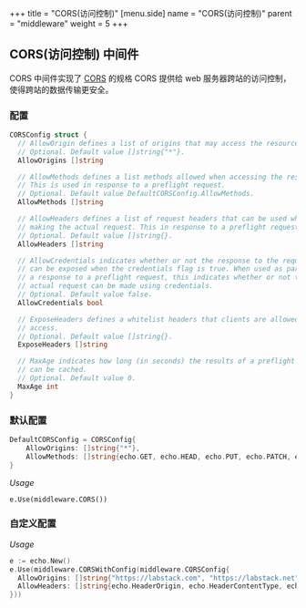+++
title = "CORS(访问控制)"
[menu.side]
  name = "CORS(访问控制)"
  parent = "middleware"
  weight = 5
+++

## CORS(访问控制) 中间件

CORS 中间件实现了 [CORS](http://www.w3.org/TR/cors) 的规格
CORS 提供给 web 服务器跨站的访问控制，使得跨站的数据传输更安全。

### 配置

```go
CORSConfig struct {
  // AllowOrigin defines a list of origins that may access the resource.
  // Optional. Default value []string{"*"}.
  AllowOrigins []string

  // AllowMethods defines a list methods allowed when accessing the resource.
  // This is used in response to a preflight request.
  // Optional. Default value DefaultCORSConfig.AllowMethods.
  AllowMethods []string

  // AllowHeaders defines a list of request headers that can be used when
  // making the actual request. This in response to a preflight request.
  // Optional. Default value []string{}.
  AllowHeaders []string

  // AllowCredentials indicates whether or not the response to the request
  // can be exposed when the credentials flag is true. When used as part of
  // a response to a preflight request, this indicates whether or not the
  // actual request can be made using credentials.
  // Optional. Default value false.
  AllowCredentials bool

  // ExposeHeaders defines a whitelist headers that clients are allowed to
  // access.
  // Optional. Default value []string{}.
  ExposeHeaders []string

  // MaxAge indicates how long (in seconds) the results of a preflight request
  // can be cached.
  // Optional. Default value 0.
  MaxAge int
}
```

### 默认配置

```go
DefaultCORSConfig = CORSConfig{
	AllowOrigins: []string{"*"},
	AllowMethods: []string{echo.GET, echo.HEAD, echo.PUT, echo.PATCH, echo.POST, echo.DELETE},
}
```

*Usage*

`e.Use(middleware.CORS())`

### 自定义配置

*Usage*

```go
e := echo.New()
e.Use(middleware.CORSWithConfig(middleware.CORSConfig{
  AllowOrigins: []string{"https://labstack.com", "https://labstack.net"},
  AllowHeaders: []string{echo.HeaderOrigin, echo.HeaderContentType, echo.HeaderAccept},
}))
```
